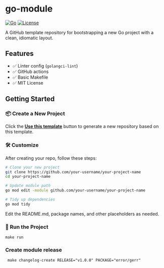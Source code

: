 # go-module

[![Go](https://img.shields.io/badge/go-1.24+-blue)](https://go.dev/)
[![License](https://img.shields.io/github/license/nduyhai/go-module)](LICENSE)

A GitHub template repository for bootstrapping a new Go project with a clean, idiomatic layout.

## Features

- ✅ Linter config (`golangci-lint`)
- ✅ GitHub actions
- ✅ Basic Makefile
- ✅ MIT License

## Getting Started

### 📦 Create a New Project

Click the **[Use this template](https://github.com/your-org/go-module/generate)** button to generate a new repository based on this template.

### 🛠️ Customize

After creating your repo, follow these steps:

```bash
# Clone your new project
git clone https://github.com/your-username/your-project-name
cd your-project-name

# Update module path
go mod edit -module github.com/your-username/your-project-name

# Tidy up dependencies
go mod tidy
```
Edit the README.md, package names, and other placeholders as needed.

### 🏃 Run the Project
```shell
make run
```

### Create module release
```shell
 make changelog-create RELEASE="v1.0.0" PACKAGE="error/gerr"
```
